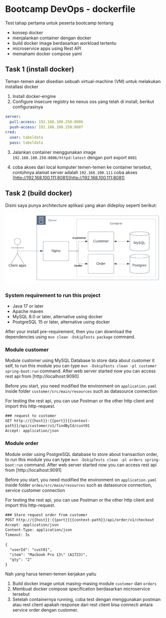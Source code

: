 # Bootcamp DevOps - dockerfile

Test tahap pertama untuk peserta bootcamp tentang 

- konsep docker
- menjalankan container dengan docker
- build docker image berdasarkan workload tertentu
- microservice apps using Rest API
- memahami docker compose yaml

## Task 1 (install docker)

Teman-temen akan disedian sebuah virtual-machine (VM) untuk melakukan installasi docker

1. Install docker-engine
2. Configure insecure registry ke nexus oss yang telah di install, berikut configurasinya

  ```yaml
  server: 
    pull-access: 192.168.100.250:8086
    push-access: 192.168.100.250:8087
  cred:
    user: tabeldata
    pass: tabeldata
  ```

3. Jalankan container menggunakan image `192.168.100.250:8086/httpd:latest` dengan port export `8081`

4. coba akses dari local komputer temen-temen ke container tersebut, contohnya alamat server adalah `192.168.100.111` coba akses [http://192.168.100.111:8081](http://192.168.100.111:8081)

## Task 2 (build docker)

Disini saya punya architecture aplikasi yang akan dideploy seperti berikut:

![architecture](docs/architecture.png)


### System requirement to run this project

- Java 17 or later
- Apache maven
- MySQL 8.0 or later, alternative using docker
- PostgreSQL 15 or later, alternative using docker

After your install pre-requirement, then you can download the dependencies using `mvn clean -DskipTests package` command.

### Module customer

Module customer using MySQL Database to store data about customer it self, to run this module you can type `mvn -DskipTests clean -pl customer spring-boot:run` command. After web server started now you can access rest api from [http://localhost:9090]

Before you start, you need modified the environment on `application.yaml` inside folder `customer/src/main/resources` such as datasource connection

For testing the rest api, you can use Postman or the other http client and import this http-request.

```http request
### request to customer
GET http://{{host}}:{{port}}{{context-path}}/api/customer/v1/findById/cust01
Accept: application/json
```

### Module order

Module order using PostgreSQL database to store about transaction order, to run this module you can type `mvn -DskipTests clean -pl orders spring-boot:run` command. After web server started now you can access rest api from [http://localhost:9091]

Before you start, you need modified the environment on `application.yaml` inside folder `ordes/src/main/resources` such as datasource connection, service customer connection 

For testing the rest api, you can use Postman or the other http client and import this http-request.

```http request
### Store request order from customer
POST http://{{host}}:{{port}}{{context-path}}/api/order/v1/checkout
Accept: application/json
Content-Type: application/json
Timeout: 3s

{
  "userId": "cust01",
  "item": "Macbook Pro 13\" (A1723)",
  "qty": "2"
}
```

Nah yang harus temen-temen kerjakan yaitu

1. Build docker image untuk masing-masing module `customer` dan `orders`
2. Membuat docker compose specification berdasarkan microservice tersebut
3. Setelah containernya running, coba test dengan menggunakan postman atau rest client apakah response dari rest client bisa connecti antara service order dengan customer.